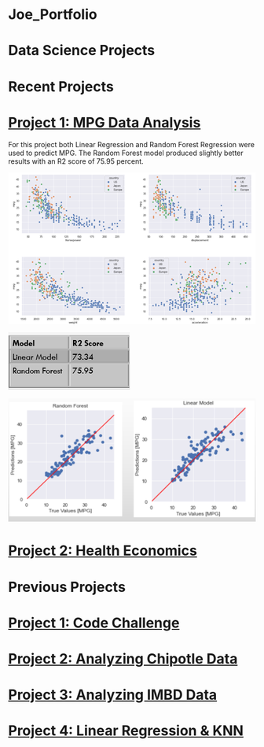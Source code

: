 # Joe_Portfolio

# Data Science Projects


# Recent Projects

# [Project 1:  MPG Data Analysis](https://github.com/jleealejandro/ga_projects.git)
 For this project both Linear Regression and Random Forest Regression were used to predict MPG.  The Random Forest model produced slightly better results
  with an R2 score of 75.95 percent.
  
 ![MPG](https://github.com/jleealejandro/ga_projects/blob/main/images/MPG%20EDA.png?raw=true)
 




![Summary](https://github.com/jleealejandro/ga_projects/blob/main/images/MPG%20Regression%20Summary.png?raw=true)




![Plots](https://github.com/jleealejandro/ga_projects/blob/main/images/MPG%20Regression%20Plots.png)











# [Project 2:  Health Economics](https://github.com/jleealejandro/ga_projects.git)





# Previous Projects

# [Project 1:  Code Challenge](https://github.com/jleealejandro/ga_projects)

# [Project 2:  Analyzing Chipotle Data](https://github.com/jleealejandro/ga_projects)

# [Project 3:  Analyzing IMBD Data](https://github.com/jleealejandro/ga_projects)

# [Project 4: Linear Regression & KNN](https://github.com/jleealejandro/ga_projects)
